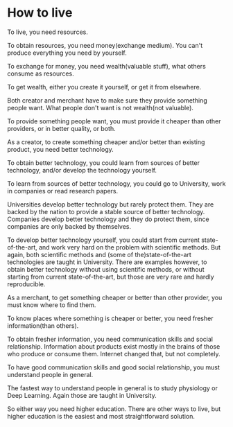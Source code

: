 # How to live

To live, you need resources.

To obtain resources, you need money(exchange medium). You can't produce everything you need by yourself.

To exchange for money, you need wealth(valuable stuff), what others consume as resources.

To get wealth, either you create it yourself, or get it from elsewhere.

Both creator and merchant have to make sure they provide something people want. What people don't want is not wealth(not valuable).

To provide something people want, you must provide it cheaper than other providers, or in better quality, or both.

As a creator, to create something cheaper and/or better than existing product, you need better technology.

To obtain better technology, you could learn from sources of better technology, and/or develop the technology yourself.

To learn from sources of better technology, you could go to University, work in companies or read research papers.

Universities develop better technology but rarely protect them. They are backed by the nation to provide a stable source of better technology. Companies develop better technology and they do protect them, since companies are only backed by themselves.

To develop better technology yourself, you could start from current state-of-the-art, and work very hard on the problem with scientific methods. But again, both scientific methods and (some of the)state-of-the-art technologies are taught in University. There are examples however, to obtain better technology without using scientific methods, or without starting from current state-of-the-art, but those are very rare and hardly reproducible.

As a merchant, to get something cheaper or better than other provider, you must know where to find them.

To know places where something is cheaper or better, you need fresher information(than others).

To obtain fresher information, you need communication skills and social relationship. Information about products exist mostly in the brains of those who produce or consume them. Internet changed that, but not completely.

To have good communication skills and good social relationship, you must understand people in general.

The fastest way to understand people in general is to study physiology or Deep Learning. Again those are taught in University.

So either way you need higher education. There are other ways to live, but higher education is the easiest and most straightforward solution.
